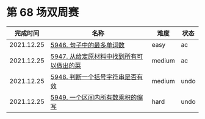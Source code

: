 # 第 68 场双周赛

**完成时间**|**名称**|**难度**|**状态**
------------|--------|--------|-------
2021.12.25|[5946. 句子中的最多单词数](./5946.%20句子中的最多单词数)|easy|ac
2021.12.25|[5947. 从给定原材料中找到所有可以做出的菜](./5947.%20从给定原材料中找到所有可以做出的菜)|medium|ac
2021.12.25|[5948. 判断一个括号字符串是否有效](./5948.%20判断一个括号字符串是否有效)|medium|undo
2021.12.25|[5949. 一个区间内所有数乘积的缩写](./5949.%20一个区间内所有数乘积的缩写)|hard|undo
